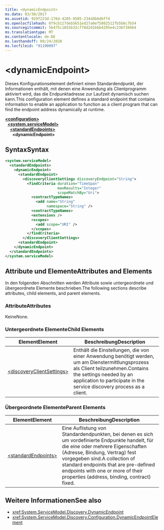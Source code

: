 ```yaml
---
title: <dynamicEndpoint>
ms.date: 03/30/2017
ms.assetid: 929f223d-176d-4205-9505-234ddb6dbff4
ms.openlocfilehash: 6f9cb127deb5651ed27a0ef5802512fb5b6c7b54
ms.sourcegitcommit: 5b475c1855b32cf78d2d1bbb4295e4c236f39464
ms.translationtype: MT
ms.contentlocale: de-DE
ms.lasthandoff: 09/24/2020
ms.locfileid: "91190097"
---
```

# \<dynamicEndpoint>

<span data-ttu-id="6e36d-101">Dieses Konfigurationselement definiert einen Standardendpunkt, der Informationen enthält, mit denen eine Anwendung als Clientprogramm aktiviert wird, das die Endpunktadresse zur Laufzeit dynamisch suchen kann.</span><span class="sxs-lookup"><span data-stu-id="6e36d-101">This configuration element defines a standard endpoint that contains information to enable an application to function as a client program that can find the endpoint address dynamically at runtime.</span></span>  
  
[**\<configuration>**](../configuration-element.md)\
&nbsp;&nbsp;[**\<system.serviceModel>**](system-servicemodel.md)\
&nbsp;&nbsp;&nbsp;&nbsp;[**\<standardEndpoints>**](standardendpoints.md)\
&nbsp;&nbsp;&nbsp;&nbsp;&nbsp;&nbsp;**\<dynamicEndpoint>**  
  
## <a name="syntax"></a><span data-ttu-id="6e36d-102">Syntax</span><span class="sxs-lookup"><span data-stu-id="6e36d-102">Syntax</span></span>  
  
```xml  
<system.serviceModel>
  <standardEndpoints>
    <dynamicEndpoint>
      <standardEndpoint>
        <discoveryClientSettings discoveryEndpoint="String">
          <findCriteria duration="TimeSpan"
                        maxResults="Integer"
                        scopeMatchBy="Uri">
            <contractTypeNames>
              <add name="String"
                   namespace="String" />
            <contractTypeNames>
            <extensions />
            <scopes>
              <add scope="URI" />
            </scopes>
          </findCriteria>
        </discoveryClientSettings>
      <standardEndpoint>
    </dynamicEndpoint>
  </standardEndpoints>
</system.serviceModel>
```  
  
## <a name="attributes-and-elements"></a><span data-ttu-id="6e36d-103">Attribute und Elemente</span><span class="sxs-lookup"><span data-stu-id="6e36d-103">Attributes and Elements</span></span>  

 <span data-ttu-id="6e36d-104">In den folgenden Abschnitten werden Attribute sowie untergeordnete und übergeordnete Elemente beschrieben.</span><span class="sxs-lookup"><span data-stu-id="6e36d-104">The following sections describe attributes, child elements, and parent elements.</span></span>  
  
### <a name="attributes"></a><span data-ttu-id="6e36d-105">Attribute</span><span class="sxs-lookup"><span data-stu-id="6e36d-105">Attributes</span></span>  

 <span data-ttu-id="6e36d-106">Keine</span><span class="sxs-lookup"><span data-stu-id="6e36d-106">None.</span></span>  
  
### <a name="child-elements"></a><span data-ttu-id="6e36d-107">Untergeordnete Elemente</span><span class="sxs-lookup"><span data-stu-id="6e36d-107">Child Elements</span></span>  
  
|<span data-ttu-id="6e36d-108">Element</span><span class="sxs-lookup"><span data-stu-id="6e36d-108">Element</span></span>|<span data-ttu-id="6e36d-109">Beschreibung</span><span class="sxs-lookup"><span data-stu-id="6e36d-109">Description</span></span>|  
|-------------|-----------------|  
|[\<discoveryClientSettings>](discoveryclientsettings.md)|<span data-ttu-id="6e36d-110">Enthält die Einstellungen, die von einer Anwendung benötigt werden, um am Dienstermittlungsprozess als Client teilzunehmen.</span><span class="sxs-lookup"><span data-stu-id="6e36d-110">Contains the settings needed by an application to participate in the service discovery process as a client.</span></span>|  
  
### <a name="parent-elements"></a><span data-ttu-id="6e36d-111">Übergeordnete Elemente</span><span class="sxs-lookup"><span data-stu-id="6e36d-111">Parent Elements</span></span>  
  
|<span data-ttu-id="6e36d-112">Element</span><span class="sxs-lookup"><span data-stu-id="6e36d-112">Element</span></span>|<span data-ttu-id="6e36d-113">Beschreibung</span><span class="sxs-lookup"><span data-stu-id="6e36d-113">Description</span></span>|  
|-------------|-----------------|  
|[\<standardEndpoints>](standardendpoints.md)|<span data-ttu-id="6e36d-114">Eine Auflistung von Standardendpunkten, bei denen es sich um vordefinierte Endpunkte handelt, für die eine oder mehrere Eigenschaften (Adresse, Bindung, Vertrag) fest vorgegeben sind.</span><span class="sxs-lookup"><span data-stu-id="6e36d-114">A collection of standard endpoints that are pre-defined endpoints with one or more of their properties (address, binding, contract) fixed.</span></span>|  
  
## <a name="see-also"></a><span data-ttu-id="6e36d-115">Weitere Informationen</span><span class="sxs-lookup"><span data-stu-id="6e36d-115">See also</span></span>

- <xref:System.ServiceModel.Discovery.DynamicEndpoint>
- <xref:System.ServiceModel.Discovery.Configuration.DynamicEndpointElement>
